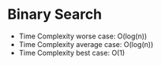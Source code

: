 # Binary Search

- Time Complexity worse case: O(log(n))
- Time Complexity average case: O(log(n))
- Time Complexity best case: O(1)